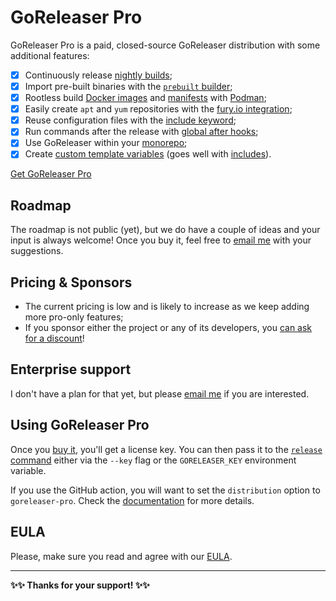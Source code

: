 # GoReleaser Pro

GoReleaser Pro is a paid, closed-source GoReleaser distribution with some additional features:

- [x] Continuously release [nightly builds](/customization/nightlies/);
- [x] Import pre-built binaries with the [`prebuilt` builder](/customization/build/#import-pre-built-binaries);
- [x] Rootless build [Docker images](/customization/docker/#podman) and [manifests](/customization/docker_manifest/#podman) with [Podman](https://podman.io);
- [x] Easily create `apt` and `yum` repositories with the [fury.io integration](/customization/fury/);
- [x] Reuse configuration files with the [include keyword](/customization/includes/);
- [x] Run commands after the release with [global after hooks](/customization/hooks/);
- [x] Use GoReleaser within your [monorepo](/customization/monorepo/);
- [x] Create [custom template variables](/customization/templates/#custom-variables) (goes well with [includes](/customization/includes/)).

<script src="https://gumroad.com/js/gumroad.js"></script>
<a class="gumroad-button" href="https://gumroad.com/l/CadfZ" target="_blank">Get GoReleaser Pro</a>

## Roadmap

The roadmap is not public (yet), but we do have a couple of ideas and your input is always welcome!
Once you buy it, feel free to [email me](mailto:carlos@becker.software?subject=GoReleaser%20Feature%20Suggestion) with your suggestions.

## Pricing & Sponsors

- The current pricing is low and is likely to increase as we keep adding more pro-only features;
- If you sponsor either the project or any of its developers, you [can ask for a discount](mailto:carlos@becker.software?subject=GoReleaser%20Coupon%20Request)!

## Enterprise support

I don't have a plan for that yet, but please [email me](mailto:carlos@becker.software?subject=GoReleaser%20Enterprise%20Support) if you are interested.

## Using GoReleaser Pro

Once you [buy it](https://gum.co/goreleaser), you'll get a license key.
You can then pass it to the [`release` command](/cmd/goreleaser_release/) either via the `--key` flag or the `GORELEASER_KEY` environment variable.

If you use the GitHub action, you will want to set the `distribution` option to `goreleaser-pro`.
Check the [documentation](/ci/actions/) for more details.

## EULA

Please, make sure you read and agree with our [EULA](/eula).

---

**✨✨ Thanks for your support! ✨✨**
